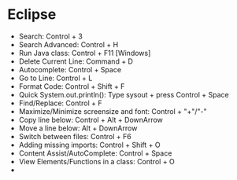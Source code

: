 # Eclipse

+ Search: Control + 3
+ Search Advanced: Control + H
+ Run Java class: Control + F11 [Windows]
+ Delete Current Line: Command + D
+ Autocomplete: Control + Space
+ Go to Line: Control + L
+ Format Code: Control + Shift + F
+ Quick System.out.println(): Type sysout + press Control + Space
+ Find/Replace: Control + F
+ Maximize/Minimize screensize and font: Control + "+"/"-"
+ Copy line below: Control + Alt + DownArrow
+ Move a line below: Alt + DownArrow
+ Switch between files: Control + F6
+ Adding missing imports: Control + Shift + O
+ Content Assist/AutoComplete: Control + Space
+ View Elements/Functions in a class: Control + O
+ 
